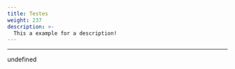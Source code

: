 ```yaml
---
title: Testes
weight: 237
description: >-
  This a example for a description!
---
```


---

undefined
